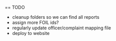 == TODO

- cleanup folders so we can find all reports
- assign more FOIL ids?
- regularly update officer/complaint mapping file
- deploy to website
